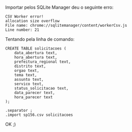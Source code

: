 
Importar pelos SQLite Manager deu o seguinte erro:

    CSV Worker error!
    allocation size overflow
    File name: chrome://sqlitemanager/content/workerCsv.js
    Line number: 21

Tentando pela linha de comando:

    CREATE TABLE solicitacoes (
        data_abertura text, 
        hora_abertura text,
        prefeitura_regional text,
        distrito text,
        orgao text,
        tema text,
        assunto text,
        servico text,
        status_solicitacao text,
        data_parecer text,
        hora_parecer text 
    );

    .separator ;
    .import sp156.csv solicitacoes

OK ;)
